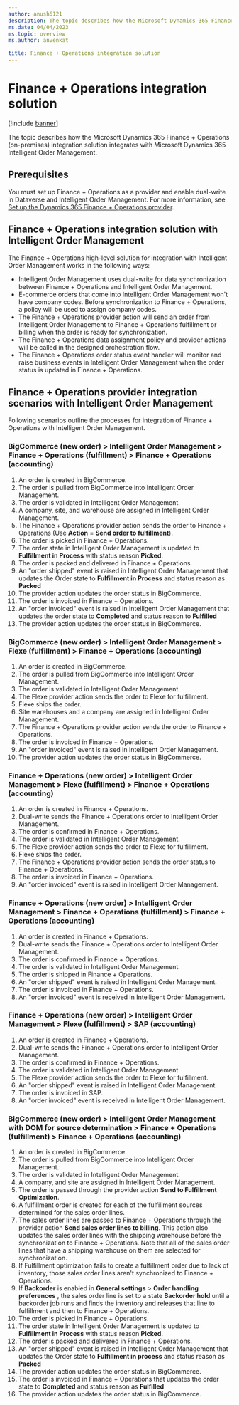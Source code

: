```yaml
---
author: anush6121 
description: The topic describes how the Microsoft Dynamics 365 Finance + Operations (on-premises) integration solution integrates with Microsoft Dynamics 365 Intelligent Order Management.
ms.date: 04/04/2023
ms.topic: overview
ms.author: anvenkat

title: Finance + Operations integration solution
---
```


# Finance + Operations integration solution

[!include [banner](includes/banner.md)]

The topic describes how the Microsoft Dynamics 365 Finance + Operations (on-premises) integration solution integrates with Microsoft Dynamics 365 Intelligent Order Management.

## Prerequisites

You must set up Finance + Operations as a provider and enable dual-write in Dataverse and Intelligent Order Management. For more information, see [Set up the Dynamics 365 Finance + Operations provider](set-up-finops-provider.md).

## Finance + Operations integration solution with Intelligent Order Management

The Finance + Operations high-level solution for integration with Intelligent Order Management works in the following ways:

- Intelligent Order Management uses dual-write for data synchronization between Finance + Operations and Intelligent Order Management.
- E-commerce orders that come into Intelligent Order Management won't have company codes. Before synchronization to Finance + Operations, a policy will be used to assign company codes.
- The Finance + Operations provider action will send an order from Intelligent Order Management to Finance + Operations fulfillment or billing when the order is ready for synchronization. 
- The Finance + Operations data assignment policy and provider actions will be called in the designed orchestration flow.
- The Finance + Operations order status event handler will monitor and raise business events in Intelligent Order Management when the order status is updated in Finance + Operations.

## Finance + Operations provider integration scenarios with Intelligent Order Management

Following scenarios outline the processes for integration of Finance + Operations with Intelligent Order Management.

### BigCommerce (new order) \> Intelligent Order Management \> Finance + Operations (fulfillment) \> Finance + Operations (accounting)

1. An order is created in BigCommerce.
1. The order is pulled from BigCommerce into Intelligent Order Management.
1. The order is validated in Intelligent Order Management.
1. A company, site, and warehouse are assigned in Intelligent Order Management.
1. The Finance + Operations provider action sends the order to Finance + Operations (Use **Action** = **Send order to fulfillment**).
1. The order is picked in Finance + Operations.
1. The order state in Intelligent Order Management is updated to **Fulfillment in Process** with status reason **Picked**.
1. The order is packed and delivered in Finance + Operations. 
1. An "order shipped" event is raised in Intelligent Order Management that updates the Order state to **Fulfillment in Process** and status reason as **Packed**
1. The provider action updates the order status in BigCommerce.
1. The order is invoiced in Finance + Operations.
1. An "order invoiced" event is raised in Intelligent Order Management that updates the order state to **Completed** and status reason to **Fulfilled**
1. The provider action updates the order status in BigCommerce.

### BigCommerce (new order) \> Intelligent Order Management \> Flexe (fulfillment) \> Finance + Operations (accounting)

1. An order is created in BigCommerce.
1. The order is pulled from BigCommerce into Intelligent Order Management.
1. The order is validated in Intelligent Order Management.
1. The Flexe provider action sends the order to Flexe for fulfillment.
1. Flexe ships the order.
1. Site warehouses and a company are assigned in Intelligent Order Management.
1. The Finance + Operations provider action sends the order to Finance + Operations.
1. The order is invoiced in Finance + Operations.
1. An "order invoiced" event is raised in Intelligent Order Management.
1. The provider action updates the order status in BigCommerce.

### Finance + Operations (new order) \> Intelligent Order Management \> Flexe (fulfillment) \> Finance + Operations (accounting)

1. An order is created in Finance + Operations.
1. Dual-write sends the Finance + Operations order to Intelligent Order Management.
1. The order is confirmed in Finance + Operations.
1. The order is validated in Intelligent Order Management.
1. The Flexe provider action sends the order to Flexe for fulfillment.
1. Flexe ships the order.
1. The Finance + Operations provider action sends the order status to Finance + Operations.
1. The order is invoiced in Finance + Operations.
1. An "order invoiced" event is raised in Intelligent Order Management.

### Finance + Operations (new order) \> Intelligent Order Management \> Finance + Operations (fulfillment) \> Finance + Operations (accounting)

1. An order is created in Finance + Operations.
1. Dual-write sends the Finance + Operations order to Intelligent Order Management.
1. The order is confirmed in Finance + Operations.
1. The order is validated in Intelligent Order Management.
1. The order is shipped in Finance + Operations.
1. An "order shipped" event is raised in Intelligent Order Management.
1. The order is invoiced in Finance + Operations.
1. An "order invoiced" event is received in Intelligent Order Management.

### Finance + Operations (new order) \> Intelligent Order Management \> Flexe (fulfillment) \> SAP (accounting)

1. An order is created in Finance + Operations.
1. Dual-write sends the Finance + Operations order to Intelligent Order Management.
1. The order is confirmed in Finance + Operations.
1. The order is validated in Intelligent Order Management.
1. The Flexe provider action sends the order to Flexe for fulfillment.
1. An "order shipped" event is raised in Intelligent Order Management.
1. The order is invoiced in SAP.
1. An "order invoiced" event is received in Intelligent Order Management.

### BigCommerce (new order) \> Intelligent Order Management with DOM for source determination \> Finance + Operations (fulfillment) \> Finance + Operations (accounting)

1. An order is created in BigCommerce.
1. The order is pulled from BigCommerce into Intelligent Order Management.
1. The order is validated in Intelligent Order Management.
1. A company, and site are assigned in Intelligent Order Management.
1. The order is passed through the provider action **Send to Fulfillment Optimization**.
1. A fulfillment order is created for each of the fulfillment sources determined for the sales order lines.
1. The sales order lines are passed to Finance + Operations through the provider action **Send sales order lines to billing**. This action also updates the sales order lines with the shipping warehouse before the synchronization to Finance + Operations. Note that all of the sales order lines that have a shipping warehouse on them are selected for synchronization. 
1. If Fulfillment optimization fails to create a fulfillment order due to lack of inventory, those sales order lines aren't synchronized to Finance + Operations.
1. If **Backorder** is enabled in **General settings** \> **Order handling preferences** , the sales order line is set to a state **Backorder hold** until a backorder job runs and finds the inventory and releases that line to fulfillment and then to Finance + Operations.
1. The order is picked in Finance + Operations.
1. The order state in Intelligent Order Management is updated to **Fulfillment in Process** with status reason **Picked**.
1. The order is packed and delivered in Finance + Operations.  
1. An "order shipped" event is raised in Intelligent Order Management that updates the Order state to **Fulfillment in process** and status reason as **Packed**
1. The provider action updates the order status in BigCommerce.
1. The order is invoiced in Finance + Operations that updates the order state to **Completed** and status reason as **Fulfilled**
1. The provider action updates the order status in BigCommerce.
